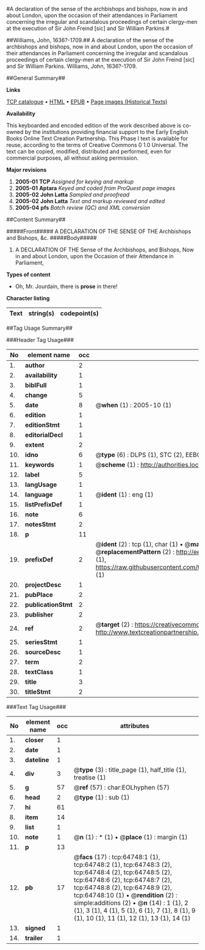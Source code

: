 #A declaration of the sense of the archbishops and bishops, now in and about London, upon the occasion of their attendances in Parliament concerning the irregular and scandalous proceedings of certain clergy-men at the execution of Sir John Freind [sic] and Sir William Parkins.#

##Williams, John, 1636?-1709.##
A declaration of the sense of the archbishops and bishops, now in and about London, upon the occasion of their attendances in Parliament concerning the irregular and scandalous proceedings of certain clergy-men at the execution of Sir John Freind [sic] and Sir William Parkins.
Williams, John, 1636?-1709.

##General Summary##

**Links**

[TCP catalogue](http://www.ota.ox.ac.uk/tcp/)  • 
[HTML](http://tei.it.ox.ac.uk/tcp/Texts-HTML/free/A66/A66389.html)  • 
[EPUB](http://tei.it.ox.ac.uk/tcp/Texts-EPUB/free/A66/A66389.epub) • 
[Page images (Historical Texts)](https://data.historicaltexts.jisc.ac.uk/view?pubId=eebo-12630755e&pageId=eebo-12630755e-64748-1)

**Availability**

This keyboarded and encoded edition of the
	       work described above is co-owned by the institutions
	       providing financial support to the Early English Books
	       Online Text Creation Partnership. This Phase I text is
	       available for reuse, according to the terms of Creative
	       Commons 0 1.0 Universal. The text can be copied,
	       modified, distributed and performed, even for
	       commercial purposes, all without asking permission.

**Major revisions**

1. __2005-01__ __TCP__ *Assigned for keying and markup*
1. __2005-01__ __Aptara__ *Keyed and coded from ProQuest page images*
1. __2005-02__ __John Latta__ *Sampled and proofread*
1. __2005-02__ __John Latta__ *Text and markup reviewed and edited*
1. __2005-04__ __pfs__ *Batch review (QC) and XML conversion*

##Content Summary##

#####Front#####
A
DECLARATION
OF THE
SENSE
OF THE
Archbishops and Bishops, &c.
#####Body#####

1. A
DECLARATION
OF THE
Sense of the Archbishops,
and Bishops,
Now in and about London, upon the Occasion
of their Attendance in Parliament,

**Types of content**

  * Oh, Mr. Jourdain, there is **prose** in there!

**Character listing**


|Text|string(s)|codepoint(s)|
|---|---|---|

##Tag Usage Summary##

###Header Tag Usage###

|No|element name|occ|attributes|
|---|---|---|---|
|1.|__author__|2||
|2.|__availability__|1||
|3.|__biblFull__|1||
|4.|__change__|5||
|5.|__date__|8| @__when__ (1) : 2005-10 (1)|
|6.|__edition__|1||
|7.|__editionStmt__|1||
|8.|__editorialDecl__|1||
|9.|__extent__|2||
|10.|__idno__|6| @__type__ (6) : DLPS (1), STC (2), EEBO-CITATION (1), OCLC (1), VID (1)|
|11.|__keywords__|1| @__scheme__ (1) : http://authorities.loc.gov/ (1)|
|12.|__label__|5||
|13.|__langUsage__|1||
|14.|__language__|1| @__ident__ (1) : eng (1)|
|15.|__listPrefixDef__|1||
|16.|__note__|6||
|17.|__notesStmt__|2||
|18.|__p__|11||
|19.|__prefixDef__|2| @__ident__ (2) : tcp (1), char (1)  •  @__matchPattern__ (2) : ([0-9\-]+):([0-9IVX]+) (1), (.+) (1)  •  @__replacementPattern__ (2) : http://eebo.chadwyck.com/downloadtiff?vid=$1&page=$2 (1), https://raw.githubusercontent.com/textcreationpartnership/Texts/master/tcpchars.xml#$1 (1)|
|20.|__projectDesc__|1||
|21.|__pubPlace__|2||
|22.|__publicationStmt__|2||
|23.|__publisher__|2||
|24.|__ref__|2| @__target__ (2) : https://creativecommons.org/publicdomain/zero/1.0/ (1), http://www.textcreationpartnership.org/docs/. (1)|
|25.|__seriesStmt__|1||
|26.|__sourceDesc__|1||
|27.|__term__|2||
|28.|__textClass__|1||
|29.|__title__|3||
|30.|__titleStmt__|2||


###Text Tag Usage###

|No|element name|occ|attributes|
|---|---|---|---|
|1.|__closer__|1||
|2.|__date__|1||
|3.|__dateline__|1||
|4.|__div__|3| @__type__ (3) : title_page (1), half_title (1), treatise (1)|
|5.|__g__|57| @__ref__ (57) : char:EOLhyphen (57)|
|6.|__head__|2| @__type__ (1) : sub (1)|
|7.|__hi__|61||
|8.|__item__|14||
|9.|__list__|1||
|10.|__note__|1| @__n__ (1) : * (1)  •  @__place__ (1) : margin (1)|
|11.|__p__|13||
|12.|__pb__|17| @__facs__ (17) : tcp:64748:1 (1), tcp:64748:2 (1), tcp:64748:3 (2), tcp:64748:4 (2), tcp:64748:5 (2), tcp:64748:6 (2), tcp:64748:7 (2), tcp:64748:8 (2), tcp:64748:9 (2), tcp:64748:10 (1)  •  @__rendition__ (2) : simple:additions (2)  •  @__n__ (14) : 1 (1), 2 (1), 3 (1), 4 (1), 5 (1), 6 (1), 7 (1), 8 (1), 9 (1), 10 (1), 11 (1), 12 (1), 13 (1), 14 (1)|
|13.|__signed__|1||
|14.|__trailer__|1||
